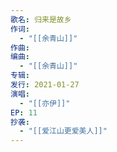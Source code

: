 ```yaml
---
歌名: 归来是故乡
作词: 
  - "[[余青山]]"
作曲: 
编曲:
  - "[[余青山]]"
专辑: 
发行: 2021-01-27
演唱:
  - "[[亦伊]]"
EP: 11
抄袭:
  - "[[爱江山更爱美人]]"
---
```

